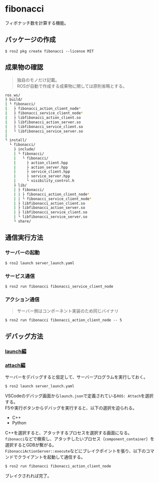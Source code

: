 # fibonacci

フィボナッチ数を計算する機能。

## パッケージの作成

```console
$ ros2 pkg create fibonacci --license MIT
```

## 成果物の確認

> 独自のモノだけ記載。  
> ROSが自動で作成する成果物に関しては原則省略とする。

```bash
ros_ws/
├ build/
| └ fibonacci/
|   ├ fibonacci_action_client_node*
|   ├ fibonacci_service_client_node*
|   ├ libfibonacci_action_client.so
|   ├ libfibonacci_action_server.so
|   ├ libfibonacci_service_client.so
|   └ libfibonacci_service_server.so
|
└ install/
  └ fibonacci/
    ├ include/
    | └ fibonacci/
    |   └ fibonacci/
    |     ├ action_client.hpp
    |     ├ action_server.hpp
    |     ├ service_client.hpp
    |     ├ service_server.hpp
    |     └ visibility_control.h
    ├ lib/
    | ├ fibonacci/
    | | ├ fibonacci_action_client_node*
    | | └ fibonacci_service_client_node*
    | ├ libfibonacci_action_client.so
    | ├ libfibonacci_action_server.so
    | ├ libfibonacci_service_client.so
    | └ libfibonacci_service_server.so
    └ share/
```

## 通信実行方法

### サーバーの起動

```console
$ ros2 launch server_launch.yaml
```

### サービス通信

```console
$ ros2 run fibonacci fibonacci_service_client_node
```

### アクション通信

> サーバー側はコンポーネント実装のため同じバイナリ

```console
$ ros2 run fibonacci fibonacci_action_client_node -- 5
```

## デバッグ方法

### [launch編]((https://github.com/ms-iot/vscode-ros/blob/master/doc/debug-support.md#launch))

### [attach編](https://github.com/ms-iot/vscode-ros/blob/master/doc/debug-support.md#attaching-to-a-c-node)

サーバーをデバッグすると仮定して、サーバープログラムを実行しておく。

```console
$ ros2 launch server_launch.yaml
```

VSCodeのデバッグ画面から`launch.json`で定義されている`ROS: Attach`を選択する。  
F5や実行ボタンからデバッグを実行すると、以下の選択を迫られる。

- C++
- Python

C++を選択すると、アタッチするプロセスを選択する画面になる。  
`fibonacci`などで検索し、アタッチしたいプロセス（`component_container`）を選択するとGDBが繋がる。  
`FibonacciActionServer::execute`などにブレイクポイントを張り、以下のコマンドでクライアントを起動して通信する。

```console
$ ros2 run fibonacci fibonacci_action_client_node
```

ブレイクされれば完了。
